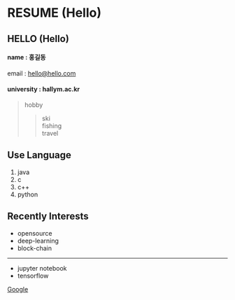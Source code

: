 # RESUME (Hello)

## HELLO (Hello)  

#### name : 홍길동 
email : hello@hello.com
#### university : hallym.ac.kr

> hobby
>> ski  
>> fishing  
>> travel


## Use Language
1. java
2. c
3. c++
4. python

## Recently Interests
* opensource  
* deep-learning  
* block-chain
---------------
* jupyter notebook
* tensorflow

[Google](https://www.google.com)
